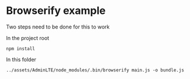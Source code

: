 # Browserify example

Two steps need to be done for this to work

In the project root

    npm install

In this folder

    ../assets/AdminLTE/node_modules/.bin/browserify main.js -o bundle.js
